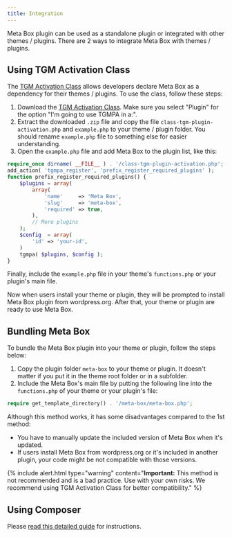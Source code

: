 ```yaml
---
title: Integration
---
```


Meta Box plugin can be used as a standalone plugin or integrated with other themes / plugins. There are 2 ways to integrate Meta Box with themes / plugins.

## Using TGM Activation Class

The [TGM Activation Class](https://tgmpluginactivation.com) allows developers declare Meta Box as a dependency for their themes / plugins. To use the class, follow these steps:

1. Download the [TGM Activation Class](http://tgmpluginactivation.com/download/). Make sure you select "Plugin" for the option "I'm going to use TGMPA in a:".
1. Extract the downloaded `.zip` file and copy the file `class-tgm-plugin-activation.php` and `example.php` to your theme / plugin folder. You should rename `example.php` file to something else for easier understanding.
1. Open the `example.php` file and add Meta Box to the plugin list, like this:

```php
require_once dirname( __FILE__ ) . '/class-tgm-plugin-activation.php';
add_action( 'tgmpa_register', 'prefix_register_required_plugins' );
function prefix_register_required_plugins() {
    $plugins = array(
        array(
            'name'     => 'Meta Box',
            'slug'     => 'meta-box',
            'required' => true,
        ),
        // More plugins
    );
    $config  = array(
        'id' => 'your-id',
    )
    tgmpa( $plugins, $config );
}
```

Finally, include the `example.php` file in your theme's `functions.php` or your plugin's main file.

Now when users install your theme or plugin, they will be prompted to install Meta Box plugin from wordpress.org. After that, your theme or plugin are ready to use Meta Box.

## Bundling Meta Box

To bundle the Meta Box plugin into your theme or plugin, follow the steps below:

1. Copy the plugin folder `meta-box` to your theme or plugin. It doesn't matter if you put it in the theme root folder or in a subfolder.
1. Include the Meta Box's main file by putting the following line into the `functions.php` of your theme or your plugin's file:

```php
require get_template_directory() . '/meta-box/meta-box.php';
```

Although this method works, it has some disadvantages compared to the 1st method:

- You have to manually update the included version of Meta Box when it's updated.
- If users install Meta Box from wordpress.org or it's included in another plugin, your code might be not compatible with those versions.

{% include alert.html type="warning" content="**Important:** This method is not recommended and is a bad practice. Use with your own risks. We recommend using TGM Activation Class for better compatibility." %}

## Using Composer

Please [read this detailed guide](https://docs.metabox.io/composer/) for instructions.
